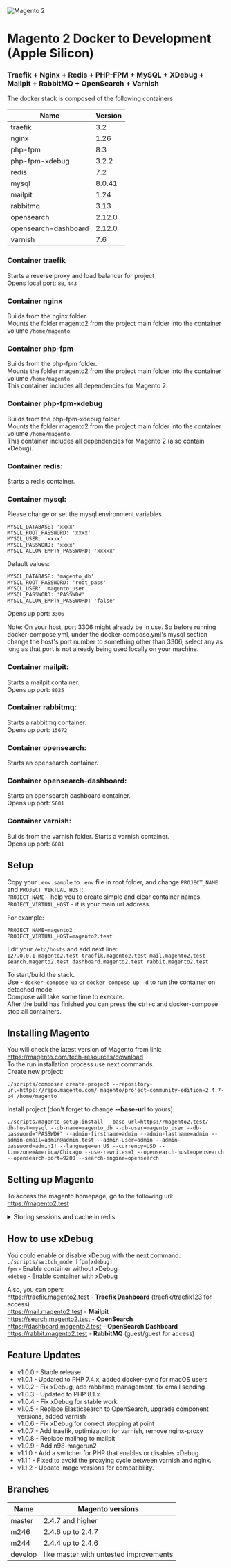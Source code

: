 ![Magento 2](https://cdn.rawgit.com/rafaelstz/magento2-snippets-visualstudio/master/images/icon.png)

#  Magento 2 Docker to Development (Apple Silicon)

### Traefik + Nginx + Redis + PHP-FPM + MySQL + XDebug + Mailpit + RabbitMQ + OpenSearch + Varnish

The docker stack is composed of the following containers

| Name                 | Version |
|----------------------|---------|
| traefik              | 3.2     |
| nginx                | 1.26    |
| php-fpm              | 8.3     |
| php-fpm-xdebug       | 3.2.2   |
| redis                | 7.2     |
| mysql                | 8.0.41  |
| mailpit              | 1.24    |
| rabbitmq             | 3.13    |
| opensearch           | 2.12.0  |
| opensearch-dashboard | 2.12.0  |
| varnish              | 7.6     |

### Container traefik
Starts a reverse proxy and load balancer for project<br>
Opens local port: `80`, `443`

### Container nginx
Builds from the nginx folder. <br>
Mounts the folder magento2 from the project main folder into the container volume `/home/magento`.<br>

### Container php-fpm
Builds from the php-fpm folder.<br>
Mounts the folder magento2 from the project main folder into the container volume `/home/magento`.<br>
This container includes all dependencies for Magento 2.<br>

### Container php-fpm-xdebug
Builds from the php-fpm-xdebug folder.<br>
Mounts the folder magento2 from the project main folder into the container volume `/home/magento`.<br>
This container includes all dependencies for Magento 2 (also contain xDebug).<br>

### Container redis:
Starts a redis container.<br>

### Container mysql:
Please change or set the mysql environment variables
    
    MYSQL_DATABASE: 'xxxx'
    MYSQL_ROOT_PASSWORD: 'xxxx'
    MYSQL_USER: 'xxxx'
    MYSQL_PASSWORD: 'xxxx'
    MYSQL_ALLOW_EMPTY_PASSWORD: 'xxxxx'

Default values:

    MYSQL_DATABASE: 'magento_db'
    MYSQL_ROOT_PASSWORD: 'root_pass'
    MYSQL_USER: 'magento_user'
    MYSQL_PASSWORD: 'PASSWD#'
    MYSQL_ALLOW_EMPTY_PASSWORD: 'false'

Opens up port: `3306`

Note: On your host, port 3306 might already be in use. So before running docker-compose.yml, under the docker-compose.yml's mysql section change the host's port number to something other than 3306, select any as long as that port is not already being used locally on your machine.

### Container mailpit:
Starts a mailpit container.<br>
Opens up port: `8025`

### Container rabbitmq:
Starts a rabbitmq container.<br>
Opens up port: `15672`

### Container opensearch:
Starts an opensearch container.<br>

### Container opensearch-dashboard:
Starts an opensearch dashboard container.<br>
Opens up port: `5601`

### Container varnish:
Builds from the varnish folder.
Starts a varnish container.<br>
Opens up port: `6081`

## Setup
Copy your `.env.sample` to `.env` file in root folder, and change `PROJECT_NAME` and `PROJECT_VIRTUAL_HOST`:<br>
`PROJECT_NAME` - help you to create simple and clear container names.<br>
`PROJECT_VIRTUAL_HOST` - it is your main url address.<br>

For example:

    PROJECT_NAME=magento2
    PROJECT_VIRTUAL_HOST=magento2.test

Edit your `/etc/hosts` and add next line:<br>
`127.0.0.1 magento2.test traefik.magento2.test mail.magento2.test search.magento2.test dashboard.magento2.test rabbit.magento2.test`<br>

To start/build the stack.<br>
Use - `docker-compose up` or `docker-compose up -d` to run the container on detached mode.<br>
Compose will take some time to execute.<br>
After the build has finished you can press the ctrl+c and docker-compose stop all containers.

## Installing Magento
You will check the latest version of Magento from link: https://magento.com/tech-resources/download <br>
To the run installation process use next commands.<br>
Create new project:

    ./scripts/composer create-project --repository-url=https://repo.magento.com/ magento/project-community-edition=2.4.7-p4 /home/magento
Install project (don't forget to change **--base-url** to yours):

    ./scripts/magento setup:install --base-url=https://magento2.test/ --db-host=mysql --db-name=magento_db --db-user=magento_user --db-password="PASSWD#" --admin-firstname=admin --admin-lastname=admin --admin-email=admin@admin.test --admin-user=admin --admin-password=admin1! --language=en_US --currency=USD --timezone=America/Chicago --use-rewrites=1 --opensearch-host=opensearch --opensearch-port=9200 --search-engine=opensearch

## Setting up Magento
To access the magento homepage, go to the following url: https://magento2.test<br>

<details>

<summary>Storing sessions and cache in redis.</summary>

##### As reference, you could use `env.php.magento.sample`

#### Setting up the configuration for sessions.

```php
   'session' => [
        'save' => 'redis',
        'redis' => [
            'host' => 'redis',
            'port' => '6379',
            'password' => '',
            'timeout' => '2.5',
            'persistent_identifier' => '',
            'database' => '2',
            'compression_threshold' => '2048',
            'compression_library' => 'gzip',
            'log_level' => '1',
            'max_concurrency' => '6',
            'break_after_frontend' => '5',
            'break_after_adminhtml' => '30',
            'first_lifetime' => '600',
            'bot_first_lifetime' => '60',
            'bot_lifetime' => '7200',
            'disable_locking' => '0',
            'min_lifetime' => '60',
            'max_lifetime' => '2592000'
        ]
    ]
```

#### Setting up the configuration for cache.

```php
'cache' => [
        'frontend' => [
            'default' => [
                'id_prefix' => '777_',
                'backend' => 'Cm_Cache_Backend_Redis',
                'backend_options' => [
                    'server' => 'redis',
                    'database' => '0',
                    'port' => '6379',
                    'compress_data' => '1',
                    'compress_tags' => '1'
                ]
            ],
            'page_cache' => [
                'id_prefix' => '777_',
                'backend' => 'Cm_Cache_Backend_Redis',
                'backend_options' => [
                    'server' => 'redis',
                    'port' => '6379',
                    'database' => '1',
                    'compress_data' => '0'
                ]
            ]
        ],
        'allow_parallel_generation' => false
    ],
```

#### Don't forget to add `http_cache_hosts` to correct the varnish purge.

```php
'http_cache_hosts' => [
        [
            'host' => 'nginx',
            'port' => '8080'
        ]
    ]
```

</details>

## How to use xDebug
You could enable or disable xDebug with the next command: `./scripts/switch_mode [fpm|xdebug]`<br>
`fpm` - Enable container without xDebug <br>
`xdebug` - Enable container with xDebug <br>


Also, you can open:<br>
https://traefik.magento2.test - **Traefik Dashboard** (traefik/traefik123 for access)<br>
https://mail.magento2.test - **Mailpit**<br>
https://search.magento2.test - **OpenSearch**<br>
https://dashboard.magento2.test - **OpenSearch Dashboard**<br>
https://rabbit.magento2.test - **RabbitMQ** (guest/guest for access)<br>

## Feature Updates
- v1.0.0 - Stable release
- v1.0.1 - Updated to PHP 7.4.x, added docker-sync for macOS users
- v1.0.2 - Fix xDebug, add rabbitmq management, fix email sending
- v1.0.3 - Updated to PHP 8.1.x
- v1.0.4 - Fix xDebug for stable work
- v1.0.5 - Replace Elasticsearch to OpenSearch, upgrade component versions, added varnish
- v1.0.6 - Fix xDebug for correct stopping at point
- v1.0.7 - Add traefik, optimization for varnish, remove nginx-proxy
- v1.0.8 - Replace mailhog to mailpit
- v1.0.9 - Add n98-magerun2
- v1.1.0 - Add a switcher for PHP that enables or disables xDebug
- v1.1.1 - Fixed to avoid the proxying cycle between varnish and nginx.
- v1.1.2 - Update image versions for compatibility.

## Branches
| Name    | Magento versions                       |
|---------|----------------------------------------|
| master  | 2.4.7 and higher                       |
| m246    | 2.4.6 up to 2.4.7                      |
| m244    | 2.4.4 up to 2.4.6                      |
| develop | like master with untested improvements |